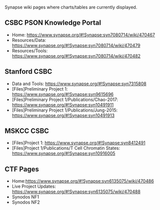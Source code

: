 Synapse wiki pages where charts/tables are currently displayed.

## CSBC PSON Knowledge Portal

+ Home: https://www.synapse.org/#!Synapse:syn7080714/wiki/470467
+ Resources/Data: https://www.synapse.org/#!Synapse:syn7080714/wiki/470479
+ Resources/Tools: https://www.synapse.org/#!Synapse:syn7080714/wiki/470482

## Stanford CSBC

+ Data and Tools: https://www.synapse.org/#!Synapse:syn7315808
+ [Files]Preliminary Project 1: https://www.synapse.org/#!Synapse:syn9615696
+ [Files]Preliminary Project 1/Publications/Chao-2017: https://www.synapse.org/#!Synapse:syn10491911
+ [Files]Preliminary Project 1/Publications/Jung-2015: https://www.synapse.org/#!Synapse:syn10491913

## MSKCC CSBC

+ [Files]Project 1: https://www.synapse.org/#!Synapse:syn8412491
+ [Files]Project 1/Publications/T Cell Chromatin States: https://www.synapse.org/#!Synapse:syn10916005

## CTF Pages
+ Home:https://www.synapse.org/#!Synapse:syn6135075/wiki/470486
+ Live Project Updates: https://www.synapse.org/#!Synapse:syn6135075/wiki/470488
+ Synodos NF1
+ Synodos NF2

